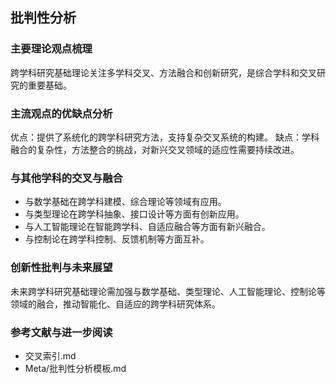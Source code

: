 ## 批判性分析

### 主要理论观点梳理
跨学科研究基础理论关注多学科交叉、方法融合和创新研究，是综合学科和交叉研究的重要基础。

### 主流观点的优缺点分析
优点：提供了系统化的跨学科研究方法，支持复杂交叉系统的构建。
缺点：学科融合的复杂性，方法整合的挑战，对新兴交叉领域的适应性需要持续改进。

### 与其他学科的交叉与融合
- 与数学基础在跨学科建模、综合理论等领域有应用。
- 与类型理论在跨学科抽象、接口设计等方面有创新应用。
- 与人工智能理论在智能跨学科、自适应融合等方面有新兴融合。
- 与控制论在跨学科控制、反馈机制等方面互补。

### 创新性批判与未来展望
未来跨学科研究基础理论需加强与数学基础、类型理论、人工智能理论、控制论等领域的融合，推动智能化、自适应的跨学科研究体系。

### 参考文献与进一步阅读
- 交叉索引.md
- Meta/批判性分析模板.md 